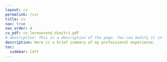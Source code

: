 ```yaml
---
layout: cv
permalink: /cv/
title: cv
nav: true
nav_order: 4
cv_pdf: cv_lereverend_dimitri.pdf
# description: This is a description of the page. You can modify it in 'pages/_cv.md'. You can also change or remove the top pdf download button.
description: Here is a brief summary of my professional experience. 
toc:
  sidebar: left
---
```

